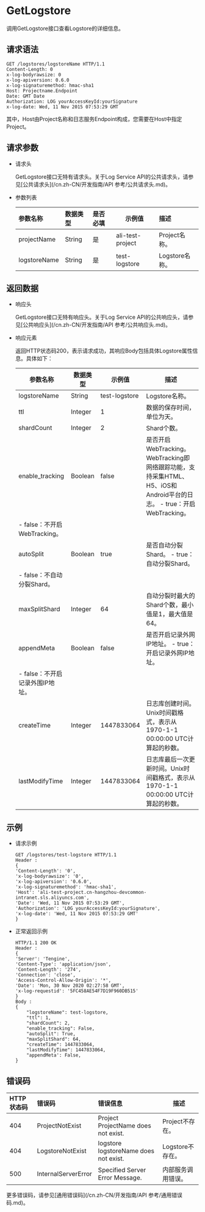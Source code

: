 # GetLogstore

调用GetLogstore接口查看Logstore的详细信息。

## 请求语法

```
GET /logstores/logstoreName HTTP/1.1
Content-Length: 0
x-log-bodyrawsize: 0
x-log-apiversion: 0.6.0
x-log-signaturemethod: hmac-sha1
Host: Projectname.Endpoint
Date: GMT Date
Authorization: LOG yourAccessKeyId:yourSignature
x-log-date: Wed, 11 Nov 2015 07:53:29 GMT
```

其中，Host由Project名称和日志服务Endpoint构成，您需要在Host中指定Project。

## 请求参数

-   请求头

    GetLogstore接口无特有请求头。关于Log Service API的公共请求头，请参见[公共请求头](/cn.zh-CN/开发指南/API 参考/公共请求头.md)。

-   参数列表

    |参数名称|数据类型|是否必填|示例值|描述|
    |:---|:---|:---|---|:-|
    |projectName|String|是|ali-test-project|Project名称。|
    |logstoreName|String|是|test-logstore|Logstore名称。|


## 返回数据

-   响应头

    GetLogstore接口无特有响应头。关于Log Service API的公共响应头，请参见[公共响应头](/cn.zh-CN/开发指南/API 参考/公共响应头.md)。

-   响应元素

    返回HTTP状态码200，表示请求成功，其响应Body包括具体Logstore属性信息。具体如下：

    |参数名称|数据类型|示例值|描述|
    |----|----|---|--|
    |logstoreName|String|test-logstore|Logstore名称。|
    |ttl|Integer|1|数据的保存时间，单位为天。|
    |shardCount|Integer|2|Shard个数。|
    |enable\_tracking|Boolean|false|是否开启WebTracking。WebTracking即网络跟踪功能，支持采集HTML、H5、iOS和Android平台的日志。    -   true：开启WebTracking。
    -   false：不开启WebTracking。 |
    |autoSplit|Boolean|true|是否自动分裂Shard。    -   true：自动分裂Shard。
    -   false：不自动分裂Shard。 |
    |maxSplitShard|Integer|64|自动分裂时最大的Shard个数，最小值是1，最大值是64。|
    |appendMeta|Boolean|false|是否开启记录外网IP地址。    -   true：开启记录外网IP地址。
    -   false：不开启记录外围IP地址。 |
    |createTime|Integer|1447833064|日志库创建时间。Unix时间戳格式，表示从1970-1-1 00:00:00 UTC计算起的秒数。|
    |lastModifyTime|Integer|1447833064|日志库最后一次更新时间。Unix时间戳格式，表示从1970-1-1 00:00:00 UTC计算起的秒数。|


## 示例

-   请求示例

    ```
    GET /logstores/test-logstore HTTP/1.1
    Header :
    {
    'Content-Length': '0',
    'x-log-bodyrawsize': '0',
    'x-log-apiversion': '0.6.0',
    'x-log-signaturemethod': 'hmac-sha1',
    'Host': 'ali-test-project.cn-hangzhou-devcommon-intranet.sls.aliyuncs.com',
    'Date': 'Wed, 11 Nov 2015 07:53:29 GMT',
    'Authorization': 'LOG yourAccessKeyId:yourSignature',
    'x-log-date': 'Wed, 11 Nov 2015 07:53:29 GMT'
    }
    ```

-   正常返回示例

    ```
    HTTP/1.1 200 OK
    Header :
    {
    'Server': 'Tengine',
    'Content-Type': 'application/json',
    'Content-Length': '274',
    'Connection': 'close',
    'Access-Control-Allow-Origin': '*',
    'Date': 'Mon, 30 Nov 2020 02:27:58 GMT',
    'x-log-requestid': '5FC458AE54F7D19F960DB515'
    }
    Body :
    {
        "logstoreName": test-logstore,
        "ttl": 1,
        "shardCount": 2,
        "enable_tracking": False,
        "autoSplit": True,
        "maxSplitShard": 64,
        "createTime": 1447833064,
        "lastModifyTime": 1447833064,
        "appendMeta': False,
    }
    ```


## 错误码

|HTTP状态码|错误码|错误信息|描述|
|:------|:--|:---|--|
|404|ProjectNotExist|Project ProjectName does not exist.|Project不存在。|
|404|LogstoreNotExist|logstore logstoreName does not exist.|Logstore不存在。|
|500|InternalServerError|Specified Server Error Message.|内部服务调用错误。|

更多错误码，请参见[通用错误码](/cn.zh-CN/开发指南/API 参考/通用错误码.md)。

